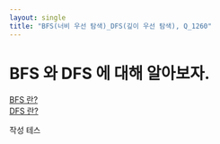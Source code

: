 ```yaml
---
layout: single
title: "BFS(너비 우선 탐색)_DFS(깊이 우선 탐색), Q_1260"
---
```


# BFS 와 DFS 에 대해 알아보자.

<u> BFS 란? </u> <br>
<u> DFS 란? </u>

작성 테스
